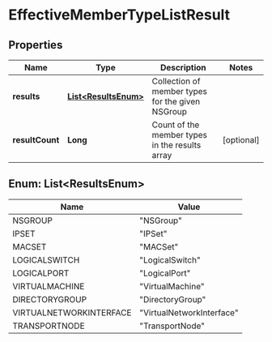 # EffectiveMemberTypeListResult

## Properties
Name | Type | Description | Notes
------------ | ------------- | ------------- | -------------
**results** | [**List&lt;ResultsEnum&gt;**](#List&lt;ResultsEnum&gt;) | Collection of member types for the given NSGroup | 
**resultCount** | **Long** | Count of the member types in the results array |  [optional]

<a name="List<ResultsEnum>"></a>
## Enum: List&lt;ResultsEnum&gt;
Name | Value
---- | -----
NSGROUP | &quot;NSGroup&quot;
IPSET | &quot;IPSet&quot;
MACSET | &quot;MACSet&quot;
LOGICALSWITCH | &quot;LogicalSwitch&quot;
LOGICALPORT | &quot;LogicalPort&quot;
VIRTUALMACHINE | &quot;VirtualMachine&quot;
DIRECTORYGROUP | &quot;DirectoryGroup&quot;
VIRTUALNETWORKINTERFACE | &quot;VirtualNetworkInterface&quot;
TRANSPORTNODE | &quot;TransportNode&quot;
